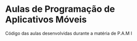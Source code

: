 # Aulas de Programação de Aplicativos Móveis
Código das aulas desenvolvidas durante a matéria de P.A.M I
